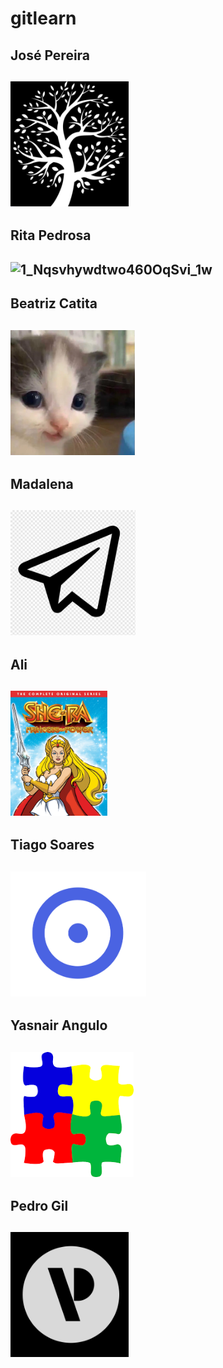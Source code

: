 # gitlearn

## José Pereira
## <img src="icons/jose.jpeg" height="200px" title="José Pereira">

## Rita Pedrosa
## ![1_Nqsvhywdtwo460OqSvi_1w](https://user-images.githubusercontent.com/118549371/202744570-711a0942-e29b-4e72-aa7a-83ac0c7f1ca3.jpeg)

## Beatriz Catita
## <img src="icons/beatriz.jpeg" height="200px" title="Beatriz Catita">

## Madalena
## <img src="icons/madalena.png" height="200px" title="Madalena">

## Ali
## <img src="icons/she ra.jpg" height="200px" title="Ali">

## Tiago Soares
## <img src="icons/image.jpg" height="200px" title="TiagoSoares">

## Yasnair Angulo
## <img src="icons/yasnair.jpeg" height="200px" title="Yasnair Angulo">

## Pedro Gil
## <img src="icons/pedro_icon.jpg" height="200px" title="Pedro Gil">
